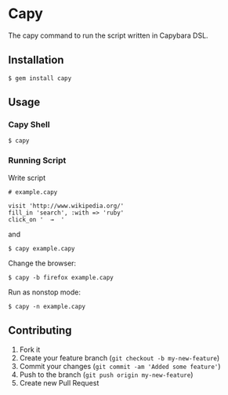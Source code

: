 # Capy

The capy command to run the script written in Capybara DSL.

## Installation

    $ gem install capy

## Usage

### Capy Shell

    $ capy

### Running Script

Write script

    # example.capy

    visit 'http://www.wikipedia.org/'
    fill_in 'search', :with => 'ruby'
    click_on '  →  '

and

    $ capy example.capy

Change the browser:

    $ capy -b firefox example.capy

Run as nonstop mode:

    $ capy -n example.capy

## Contributing

1. Fork it
2. Create your feature branch (`git checkout -b my-new-feature`)
3. Commit your changes (`git commit -am 'Added some feature'`)
4. Push to the branch (`git push origin my-new-feature`)
5. Create new Pull Request
